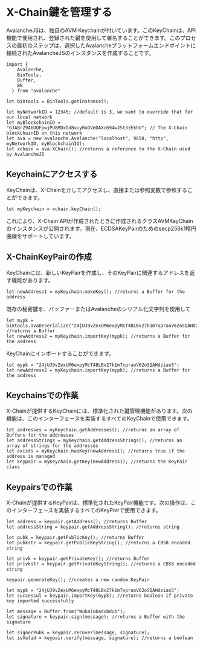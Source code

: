 # X-Chain鍵を管理する

AvalancheJSは、独自のAVM Keychainが付いています。このKeyChainは、API機能で使用され、登録された鍵を使用して署名することができます。このプロセスの最初のステップは、選択したAvalancheプラットフォームエンドポイントに接続されたAvalancheJSのインスタンスを作成することです。

```text
import {
    Avalanche,
    BinTools,
    Buffer,
    BN
  } from "avalanche"

let bintools = BinTools.getInstance();

let myNetworkID = 12345; //default is 3, we want to override that for our local network
let myBlockchainID = "GJABrZ9A6UQFpwjPU8MDxDd8vuyRoDVeDAXc694wJ5t3zEkhU"; // The X-Chain blockchainID on this network
let ava = new avalanche.Avalanche("localhost", 9650, "http", myNetworkID, myBlockchainID);
let xchain = ava.XChain(); //returns a reference to the X-Chain used by AvalancheJS
```

## Keychainにアクセスする<a id="accessing-the-keychain"></a>

KeyChainは、X-Chainを介してアクセスし、直接または参照変数で参照することができます。

```text
let myKeychain = xchain.keyChain();
```

これにより、X-Chain APIが作成されたときに作成されるクラスAVMKeyChainのインスタンスが公開されます。現在、ECDSAKeyPairのためのsecp256k1楕円曲線をサポートしています。

## X-ChainKeyPairの作成<a id="creating-x-chain-key-pairs"></a>

KeyChainには、新しいKeyPairを作成し、そのKeyPairに関連するアドレスを返す機能があります。

```text
let newAddress1 = myKeychain.makeKey(); //returns a Buffer for the address
```

既存の秘密鍵を、バッファーまたはAvalancheのシリアル化文字列を使用して

```text
let mypk = bintools.avaDeserialize("24jUJ9vZexUM6expyMcT48LBx27k1m7xpraoV62oSQAHdziao5"); //returns a Buffer
let newAddress2 = myKeychain.importKey(mypk); //returns a Buffer for the address
```

KeyChainにインポートすることができます。

```text
let mypk = "24jUJ9vZexUM6expyMcT48LBx27k1m7xpraoV62oSQAHdziao5";
let newAddress2 = myKeychain.importKey(mypk); //returns a Buffer for the address
```

## Keychains<a id="working-with-keychains"></a>での作業

X-Chainが提供するKeyChainには、標準化された鍵管理機能があります。次の機能は、このインターフェースを実装するすべてのKeyChainで使用できます。

```text
let addresses = myKeychain.getAddresses(); //returns an array of Buffers for the addresses
let addressStrings = myKeychain.getAddressStrings(); //returns an array of strings for the addresses
let exists = myKeychain.hasKey(newAddress1); //returns true if the address is managed
let keypair = myKeychain.getKey(newAddress1); //returns the KeyPair class
```

## Keypairs<a id="working-with-keypairs"></a>での作業

X-Chainが提供するKeyPairは、標準化されたKeyPair機能です。次の操作は、このインターフェースを実装するすべてのKeyPairで使用できます。

```text
let address = keypair.getAddress(); //returns Buffer
let addressString = keypair.getAddressString(); //returns string

let pubk = keypair.getPublicKey(); //returns Buffer
let pubkstr = keypair.getPublicKeyString(); //returns a CB58 encoded string

let privk = keypair.getPrivateKey(); //returns Buffer
let privkstr = keypair.getPrivateKeyString(); //returns a CB58 encoded string

keypair.generateKey(); //creates a new random KeyPair

let mypk = "24jUJ9vZexUM6expyMcT48LBx27k1m7xpraoV62oSQAHdziao5";
let successul = keypair.importKey(mypk); //returns boolean if private key imported successfully

let message = Buffer.from("Wubalubadubdub");
let signature = keypair.sign(message); //returns a Buffer with the signature

let signerPubk = keypair.recover(message, signature);
let isValid = keypair.verify(message, signature); //returns a boolean
```

